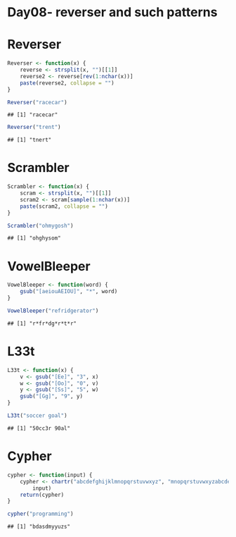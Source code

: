 Day08- reverser and such patterns
========================================================

# Reverser

```r
Reverser <- function(x) {
    reverse <- strsplit(x, "")[[1]]
    reverse2 <- reverse[rev(1:nchar(x))]
    paste(reverse2, collapse = "")
}
```



```r
Reverser("racecar")
```

```
## [1] "racecar"
```

```r
Reverser("trent")
```

```
## [1] "tnert"
```


# Scrambler

```r
Scrambler <- function(x) {
    scram <- strsplit(x, "")[[1]]
    scram2 <- scram[sample(1:nchar(x))]
    paste(scram2, collapse = "")
}
```



```r
Scrambler("ohmygosh")
```

```
## [1] "ohghysom"
```


#  VowelBleeper

```r
VowelBleeper <- function(word) {
    gsub("[aeiouAEIOU]", "*", word)
}
```



```r
VowelBleeper("refridgerator")
```

```
## [1] "r*fr*dg*r*t*r"
```


# L33t

```r
L33t <- function(x) {
    v <- gsub("[Ee]", "3", x)
    w <- gsub("[Oo]", "0", v)
    y <- gsub("[Ss]", "5", w)
    gsub("[Gg]", "9", y)
}
```



```r
L33t("soccer goal")
```

```
## [1] "50cc3r 90al"
```


# Cypher

```r
cypher <- function(input) {
    cypher <- chartr("abcdefghijklmnopqrstuvwxyz", "mnopqrstuvwxyzabcdefghijkl", 
        input)
    return(cypher)
}
```



```r
cypher("programming")
```

```
## [1] "bdasdmyyuzs"
```

